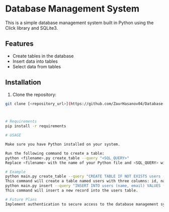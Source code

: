 # Database Management System

This is a simple database management system built in Python using the Click library and SQLite3.

## Features

- Create tables in the database
- Insert data into tables
- Select data from tables

## Installation

1. Clone the repository:

```bash
git clone [<repository_url>](https://github.com/ZaurHasanov04/Database-Management-System.git)



# Requirements
pip install -r requirements

# USAGE

Make sure you have Python installed on your system.

Run the following command to create a table:
python <filename>.py create_table --query "<SQL_QUERY>"
Replace <filename> with the name of your Python file and <SQL_QUERY> with the SQL query to create a table.

# Example
python main.py create_table --query "CREATE TABLE IF NOT EXISTS users (id INTEGER PRIMARY KEY, name TEXT, email TEXT)"
This command will create a table named users with three columns: id, name, and email.
python main.py insert --query "INSERT INTO users (name, email) VALUES ('John Doe', 'john@example.com')"
This command will insert a new record into the users table.

# Future Plans
Implement authentication to secure access to the database management system.



